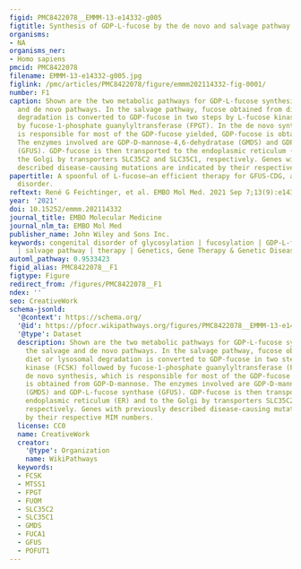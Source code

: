 ```yaml
---
figid: PMC8422078__EMMM-13-e14332-g005
figtitle: Synthesis of GDP‐L‐fucose by the de novo and salvage pathway
organisms:
- NA
organisms_ner:
- Homo sapiens
pmcid: PMC8422078
filename: EMMM-13-e14332-g005.jpg
figlink: /pmc/articles/PMC8422078/figure/emmm202114332-fig-0001/
number: F1
caption: Shown are the two metabolic pathways for GDP‐L‐fucose synthesis by the salvage
  and de novo pathways. In the salvage pathway, fucose obtained from diet or lysosomal
  degradation is converted to GDP‐fucose in two steps by L‐fucose kinase (FCSK) followed
  by fucose‐1‐phosphate guanylyltransferase (FPGT). In the de novo synthesis, which
  is responsible for most of the GDP‐fucose yielded, GDP‐fucose is obtained from GDP‐D‐mannose.
  The enzymes involved are GDP‐D‐mannose‐4,6‐dehydratase (GMDS) and GDP‐L‐fucose synthase
  (GFUS). GDP‐fucose is then transported to the endoplasmic reticulum (ER) and to
  the Golgi by transporters SLC35C2 and SLC35C1, respectively. Genes with previously
  described disease‐causing mutations are indicated by their respective MIM numbers.
papertitle: A spoonful of L‐fucose—an efficient therapy for GFUS‐CDG, a new glycosylation
  disorder.
reftext: René G Feichtinger, et al. EMBO Mol Med. 2021 Sep 7;13(9):e14332.
year: '2021'
doi: 10.15252/emmm.202114332
journal_title: EMBO Molecular Medicine
journal_nlm_ta: EMBO Mol Med
publisher_name: John Wiley and Sons Inc.
keywords: congenital disorder of glycosylation | fucosylation | GDP‐L‐fucose synthase
  | salvage pathway | therapy | Genetics, Gene Therapy & Genetic Disease
automl_pathway: 0.9533423
figid_alias: PMC8422078__F1
figtype: Figure
redirect_from: /figures/PMC8422078__F1
ndex: ''
seo: CreativeWork
schema-jsonld:
  '@context': https://schema.org/
  '@id': https://pfocr.wikipathways.org/figures/PMC8422078__EMMM-13-e14332-g005.html
  '@type': Dataset
  description: Shown are the two metabolic pathways for GDP‐L‐fucose synthesis by
    the salvage and de novo pathways. In the salvage pathway, fucose obtained from
    diet or lysosomal degradation is converted to GDP‐fucose in two steps by L‐fucose
    kinase (FCSK) followed by fucose‐1‐phosphate guanylyltransferase (FPGT). In the
    de novo synthesis, which is responsible for most of the GDP‐fucose yielded, GDP‐fucose
    is obtained from GDP‐D‐mannose. The enzymes involved are GDP‐D‐mannose‐4,6‐dehydratase
    (GMDS) and GDP‐L‐fucose synthase (GFUS). GDP‐fucose is then transported to the
    endoplasmic reticulum (ER) and to the Golgi by transporters SLC35C2 and SLC35C1,
    respectively. Genes with previously described disease‐causing mutations are indicated
    by their respective MIM numbers.
  license: CC0
  name: CreativeWork
  creator:
    '@type': Organization
    name: WikiPathways
  keywords:
  - FCSK
  - MTSS1
  - FPGT
  - FUOM
  - SLC35C2
  - SLC35C1
  - GMDS
  - FUCA1
  - GFUS
  - POFUT1
---
```

